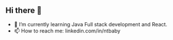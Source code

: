 ## Hi there 👋

- 🌱 I’m currently learning Java Full stack development and React.
- 📫 How to reach me: linkedin.com/in/ntbaby
